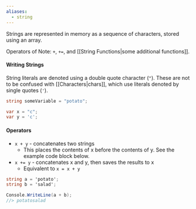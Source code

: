 ```yaml
---
aliases:
  - string
---
```

Strings are represented in memory as a sequence of characters, stored using an array.

Operators of Note: `+`, `+=`, and [[String Functions|some additional functions]].

#### Writing Strings

String literals are denoted using a double quote character (`"`). These are not to be confused with [[Characters|chars]], which use literals denoted by single quotes (`'`).

```csharp
string someVariable = "potato";

var x = "c";
var y = 'c';
```

#### Operators

- `x + y` - concatenates two strings
	- This places the contents of x before the contents of y. See the example code block below.
- `x += y` - concatenates x and y, then saves the results to x
	- Equivalent to `x = x + y`

```csharp
string a = 'potato';
string b = 'salad';

Console.WriteLine(a + b);
//> potatosalad
```